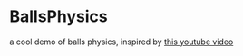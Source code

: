 # BallsPhysics
a cool demo of balls physics, 
inspired by [this youtube video](https://www.youtube.com/watch?v=LPzyNOHY3A4)
